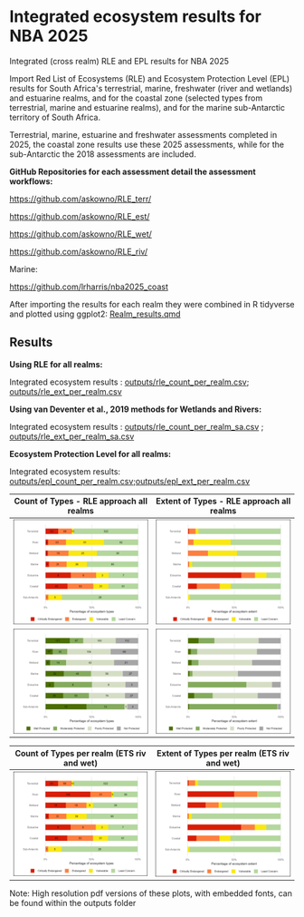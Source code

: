 # Integrated ecosystem results for NBA 2025

Integrated (cross realm) RLE and EPL results for NBA 2025

Import Red List of Ecosystems (RLE) and Ecosystem Protection Level (EPL) results for South Africa's terrestrial, marine, freshwater (river and wetlands) and estuarine realms, and for the coastal zone (selected types from terrestrial, marine and estuarine realms), and for the marine sub-Antarctic territory of South Africa.

Terrestrial, marine, estuarine and freshwater assessments completed in 2025, the coastal zone results use these 2025 assessments, while for the sub-Antarctic the 2018 assessments are included.

**GitHub Repositories for each assessment detail the assessment workflows:**

<https://github.com/askowno/RLE_terr/>

<https://github.com/askowno/RLE_est/>

<https://github.com/askowno/RLE_wet/>

<https://github.com/askowno/RLE_riv/>

Marine:

<https://github.com/lrharris/nba2025_coast>

After importing the results for each realm they were combined in R tidyverse and plotted using ggplot2: [Realm_results.qmd](Realm_results.qmd)

## Results

**Using RLE for all realms:**

Integrated ecosystem results : [outputs/rle_count_per_realm.csv](outputs/rle_count_per_realm.csv); [outputs/rle_ext_per_realm.csv](outputs/rle_ext_per_realm.csv)

**Using van Deventer et al., 2019 methods for Wetlands and Rivers:**

Integrated ecosystem results : [outputs/rle_count_per_realm_sa.csv](outputs/rle_count_per_realm_sa.csv) ; [outputs/rle_ext_per_realm_sa.csv](outputs/rle_ext_per_realm_sa.csv)

**Ecosystem Protection Level for all realms:**

Integrated ecosystem results: [outputs/epl_count_per_realm.csv](outputs/epl_count_per_realm.csv);[outputs/epl_ext_per_realm.csv](outputs/epl_ext_per_realm.csv)

| Count of Types - RLE approach all realms | Extent of Types - RLE approach all realms |
|------------------------------------|------------------------------------|
| ![](outputs/rle_count_plot.png) | ![](outputs/rle_ext_plot.png) |
| ![](outputs/epl_count_plot.png) | ![](outputs/epl_ext_plot.png) |

| Count of Types per realm (ETS riv and wet) | Extent of Types per realm (ETS riv and wet) |
|------------------------------------|------------------------------------|
| ![](outputs/rle_count_plot_sa.png) | ![](outputs/rle_ext_plot_sa.png) |

Note: High resolution pdf versions of these plots, with embedded fonts, can be found within the outputs folder
